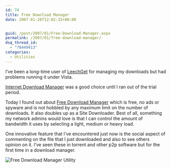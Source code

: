 ```yaml
---
id: 74
title: Free Download Manager
date: 2007-01-26T12:02:15+00:00


guid: /post/2007/01/Free-Download-Manager.aspx
permalink: /2007/01/free-download-manager/
dsq_thread_id:
  - "78449413"
categories:
  - Utilities
---
```

<p>I&rsquo;ve been a long-time user of <a href="http://www.leechget.net/">LeechGet</a><font color="#0066cc"> </font>for managing my downloads but had problems running it under Vista.</p>
<p><a href="http://www.internetdownloadmanager.com/">Internet Download Manager</a> was a good choice until I ran out of the trial period.</p>
<p>Today I found out about <a href="http://www.freedownloadmanager.org/">Free Download Manager</a> which is free, no ads or spyware and is not hobbled by any maximum limit on the number of downloads. It also doubles&nbsp;up as a Site Downloader. Best of all, something my network admins would love is that I can control the amount of bandwidth it uses by selecting a light, medium or heavy load.</p>
<p>One innovative feature that I&rsquo;ve encountered just now is the social aspect of commenting on the file that I just downloaded and also to see others opinion on it. I&rsquo;ve seen these in torrent and other p2p software but for the first time in a download manager.</p>
<p><img alt="Free Download Manager Utility" src="/FreeDownloadManagerScreenshot.png" border="0" /></p>